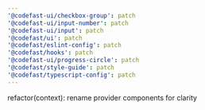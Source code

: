 ```yaml
---
'@codefast-ui/checkbox-group': patch
'@codefast-ui/input-number': patch
'@codefast-ui/input': patch
'@codefast/ui': patch
'@codefast/eslint-config': patch
'@codefast/hooks': patch
'@codefast-ui/progress-circle': patch
'@codefast/style-guide': patch
'@codefast/typescript-config': patch
---
```


refactor(context): rename provider components for clarity
